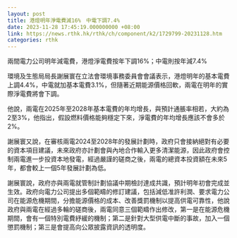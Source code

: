 ```yaml
---
layout: post
title: 港燈明年淨電費減16%　中電下調7.4%
date: 2023-11-28 17:45:19.000000000 +08:00
link: https://news.rthk.hk/rthk/ch/component/k2/1729799-20231128.htm
categories: rthk
---
```


兩間電力公司明年減電費，港燈淨電費按年下調16%；中電則按年減7.4%

環境及生態局局長謝展寰在立法會環境事務委員會會議表示，港燈明年的基本電費上調4.4%，中電就加基本電費3.1%，但隨著近期能源價格回軟，兩電在明年的實際淨電費將會下調。

他說，兩電在2025年至2028年基本電費的年均增長，與預計通脹率相若，大約為2至3%，他指出，假設燃料價格能夠穩定下來，淨電費的年均增長應該不會多於2%。

謝展寰又說，在審核兩電2024至2028年的發展計劃時，政府只會接納絕對有必要的資本項目建議，未來政府亦計劃會與內地合作輸入更多清潔能源，因此政府會控制兩電進一步投資本地發電，經過嚴謹的磋商之後，兩電的總資本投資額在未來5年，都會較上一個5年發展計劃為低。 

謝展寰說，政府亦與兩電就管制計劃協議中期檢討達成共識，預計明年初會完成並生效。政府向電力公司提出多個範疇的修訂建議，包括減低准許利潤、要求電力公司在能源危機期間，分擔能源價格的成本、改善獎罰機制以提高供電可靠性，他說政府與兩電在經過多輪的磋商後，兩電同意三個範疇作出修改，第一是在能源危機期間，會有一個特別電費紓緩的機制；第二是針對大型供電中斷的事故，加入一個懲罰機制；第三是會提高向公眾披露資訊的透明度。
